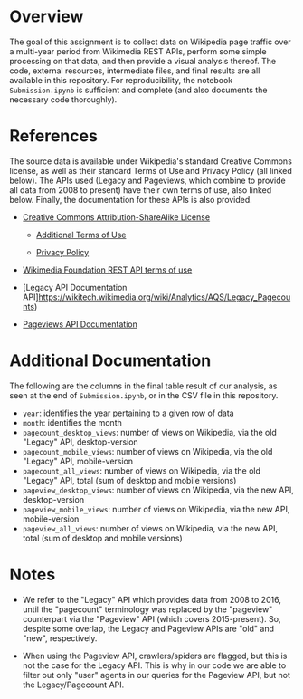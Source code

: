 # Overview

The goal of this assignment is to collect data on Wikipedia page traffic over a multi-year period from Wikimedia REST APIs, perform some simple processing on that data, and then provide a visual analysis thereof. The code, external resources, intermediate files, and final results are all available in this repository. For reproducibility, the notebook `Submission.ipynb` is sufficient and complete (and also documents the necessary code thoroughly). 

# References

The source data is available under Wikipedia's standard Creative Commons license, as well as their standard Terms of Use and Privacy Policy (all linked below). The APIs used (Legacy and Pageviews, which combine to provide all data from 2008 to present) have their own terms of use, also linked below. Finally, the documentation for these APIs is also provided. 

- [Creative Commons Attribution-ShareAlike License](https://en.wikipedia.org/wiki/Wikipedia:Text_of_Creative_Commons_Attribution-ShareAlike_3.0_Unported_License)

    - [Additional Terms of Use](https://foundation.wikimedia.org/wiki/Terms_of_Use/en)
    
    - [Privacy Policy](https://foundation.wikimedia.org/wiki/Privacy_policy)

- [Wikimedia Foundation REST API terms of use](https://www.mediawiki.org/wiki/REST_API#Terms_and_conditions)

- [Legacy API Documentation API]https://wikitech.wikimedia.org/wiki/Analytics/AQS/Legacy_Pagecounts)

- [Pageviews API Documentation](https://wikitech.wikimedia.org/wiki/Analytics/AQS/Pageviews)


# Additional Documentation

The following are the columns in the final table result of our analysis, as seen at the end of `Submission.ipynb`, or in the CSV file in this repository. 

- `year`: identifies the year pertaining to a given row of data
- `month`: identifies the month 
- `pagecount_desktop_views`: number of views on Wikipedia, via the old "Legacy" API, desktop-version 
- `pagecount_mobile_views`: number of views on Wikipedia, via the old "Legacy" API, mobile-version
- `pagecount_all_views`: number of views on Wikipedia, via the old "Legacy" API, total (sum of desktop and mobile versions)
- `pageview_desktop_views`: number of views on Wikipedia, via the new API, desktop-version 
- `pageview_mobile_views`: number of views on Wikipedia, via the new API, mobile-version
- `pageview_all_views`: number of views on Wikipedia, via the new API, total (sum of desktop and mobile versions)


# Notes

- We refer to the "Legacy" API which provides data from 2008 to 2016, until the "pagecount" terminology was replaced by the "pageview" counterpart via the "Pageview" API (which covers 2015-present). So, despite some overlap, the Legacy and Pageview APIs are "old" and "new", respectively. 

- When using the Pageview API, crawlers/spiders are flagged, but this is not the case for the Legacy API. This is why in our code we are able to filter out only "user" agents in our queries for the Pageview API, but not the Legacy/Pagecount API.

